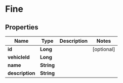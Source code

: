 
# Fine

## Properties
Name | Type | Description | Notes
------------ | ------------- | ------------- | -------------
**id** | **Long** |  |  [optional]
**vehicleId** | **Long** |  | 
**name** | **String** |  | 
**description** | **String** |  | 



